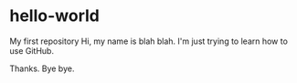 # hello-world
My first repository
Hi, my name is blah blah. I'm just trying to learn how to use GitHub.

Thanks.
Bye bye.
